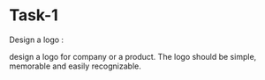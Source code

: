 # Task-1
Design a logo :

design a logo for company or a product.
The logo should be simple, memorable
and easily recognizable.

